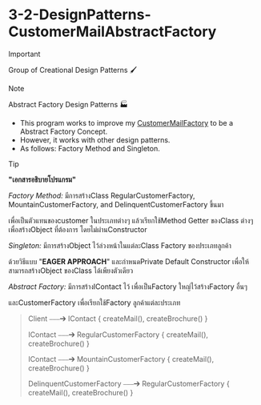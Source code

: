# 3-2-DesignPatterns-CustomerMailAbstractFactory
> [!IMPORTANT]
> Group of Creational Design Patterns 🖌️

> [!NOTE]
> Abstract Factory Design Patterns 🏭

- This program works to improve my [CustomerMailFactory](https://github.com/mamaminikit/3-2-DesignPatterns-CustomerMailFactory.git) to be a Abstract Factory Concept.
- However, it works with other design patterns. 
- As follows: Factory Method and Singleton.

> [!TIP]
> **"เอกสารอธิบายโปรแกรม"**
> 
> _Factory Method:_ มีการสร้างClass RegularCustomerFactory, MountainCustomerFactory,
> and DelinquentCustomerFactory ขึ้นมา
>
> เพื่อเป็นตัวแทนของcustomer ในประเภทต่างๆ
> แล้วเรียกใช้Method Getter ของClass ต่างๆ เพื่อสร้างObject ที่ต้องการ โดยไม่ผ่านConstructor
>
> _Singleton:_ มีการสร้างObject ไว้ล่วงหน้าในแต่ละClass Factory ของประเภทลูกค้า
>
> ด้วยวิธีแบบ "**EAGER APPROACH**" 
> และกำหนดPrivate Default Constructor เพื่อให้สามารถสร้างObject ของClass ได้เพียงตัวเดียว
> 
> _Abstract Factory:_ มีการสร้างIContact ไว้ เพื่อเป็นFactory ใหญ่ไว้สร้างFactory อื่นๆ 
>
> และCustomerFactory เพื่อเรียกใช้Factory ลูกค้าแต่ละประเภท


> Client  ⎯⎯⎯➔  IContact { createMail(), createBrochure() }
> 
> IContact ⎯⎯⎯➔ RegularCustomerFactory { createMail(), createBrochure() }
> 
> IContact ⎯⎯⎯➔ MountainCustomerFactory { createMail(), createBrochure() }
> 
> DelinquentCustomerFactory ⎯⎯⎯➔ RegularCustomerFactory { createMail(), createBrochure() }
